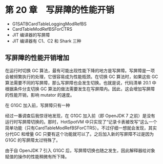 # 第 20 章　写屏障的性能开销

- G1SATBCardTableLoggingModRefBS
- CardTableModRefBSForCTRS
- JIT 编译器的写屏障
- JIT 编译器有 C1、C2 和 Shark 三种

## 写屏障的性能开销增加

在运行时切换 GC 算法，最有可能出现性能下降的地方是写屏障。写屏障是一项会被频繁执行的处理，它很容易成为性能瓶颈。在切换 GC 算法时，如果这些 GC 算法需要不同的写屏障，那么写屏障也会发生切换。也就是说，代码清单 20.1 中根据条件分支切换 GC 算法的做法需要发生在写屏障内。因此，这会增加写屏障的性能开销，影响 mutator 的速度。

在 G1GC 加入前，写屏障只有一种

经过一番调查后我惊讶地发现，在 G1GC 加入前（即 OpenJDK 7 之前）是没有运行时写屏障切换的。那时，HotSpotVM 中只实现了“记录卡表被改写”这么一个简单功能（只有CardTableModRefBSForCTRS）。不过仔细一想就会发现，其实分代GC 和增量 GC 只要有这个功能就可以了。之后加入新的写屏障不过是因为 G1GC 的写屏障太过特殊了。

由于自 OpenJDK 7 引入 G1GC 后，写屏障切换也随之发生，因此解释器给对象赋值的操作的性能稍微有所下降。

